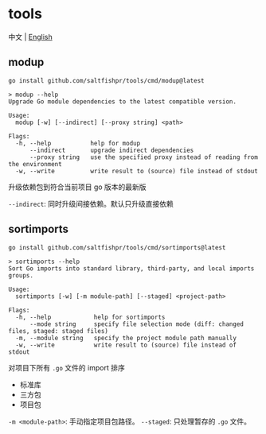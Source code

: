 # tools

中文 | [English](README.en.md)

## modup

```shell
go install github.com/saltfishpr/tools/cmd/modup@latest
```

```shell
> modup --help
Upgrade Go module dependencies to the latest compatible version.

Usage:
  modup [-w] [--indirect] [--proxy string] <path>

Flags:
  -h, --help           help for modup
      --indirect       upgrade indirect dependencies
      --proxy string   use the specified proxy instead of reading from the environment
  -w, --write          write result to (source) file instead of stdout
```

升级依赖包到符合当前项目 go 版本的最新版

`--indirect`: 同时升级间接依赖。默认只升级直接依赖

## sortimports

```shell
go install github.com/saltfishpr/tools/cmd/sortimports@latest
```

```shell
> sortimports --help
Sort Go imports into standard library, third-party, and local imports groups.

Usage:
  sortimports [-w] [-m module-path] [--staged] <project-path>

Flags:
  -h, --help            help for sortimports
      --mode string     specify file selection mode (diff: changed files, staged: staged files)
  -m, --module string   specify the project module path manually
  -w, --write           write result to (source) file instead of stdout
```

对项目下所有 `.go` 文件的 import 排序

- 标准库
- 三方包
- 项目包

`-m <module-path>`: 手动指定项目包路径。
`--staged`: 只处理暂存的 `.go` 文件。
